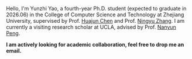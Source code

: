 Hello, I'm Yunzhi Yao, a fourth-year Ph.D. student (expected to graduate in 2026.06) in the College of Computer Science and Technology at Zhejiang University, supervised by Prof. [Huajun Chen](https://person.zju.edu.cn/huajun) and Prof. [Ningyu Zhang](https://person.zju.edu.cn/ningyu).
I am currently a visiting research scholar at UCLA, advised by Prof. [Nanyun Peng](https://violetpeng.github.io/).

**I am actively looking for academic collaboration, feel free to drop me an email.**